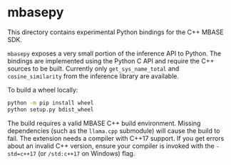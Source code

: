 # mbasepy

This directory contains experimental Python bindings for the C++ MBASE SDK.

`mbasepy` exposes a very small portion of the inference API to Python. The
bindings are implemented using the Python C API and require the C++ sources to
be built. Currently only `get_sys_name_total` and `cosine_similarity` from the
inference library are available.

To build a wheel locally:

```bash
python -m pip install wheel
python setup.py bdist_wheel
```

The build requires a valid MBASE C++ build environment. Missing dependencies
(such as the `llama.cpp` submodule) will cause the build to fail.
The extension needs a compiler with C++17 support. If you get errors about an
invalid C++ version, ensure your compiler is invoked with the `-std=c++17` (or
`/std:c++17` on Windows) flag.

